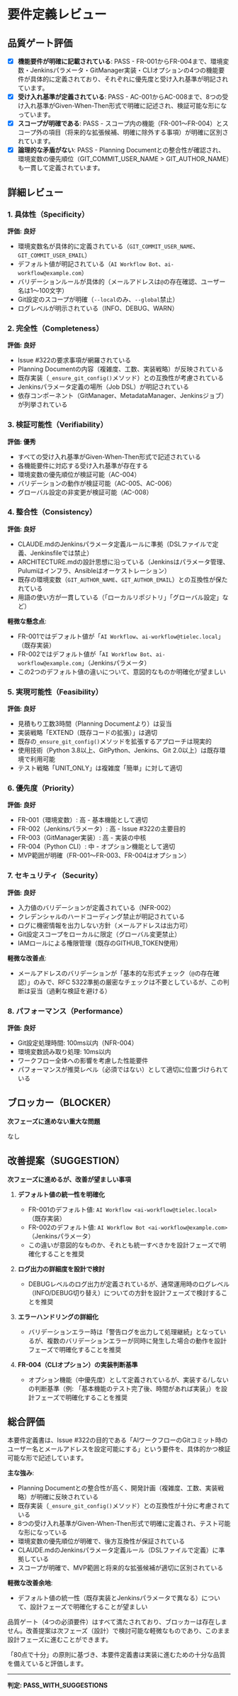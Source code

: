 # 要件定義レビュー

## 品質ゲート評価

- [x] **機能要件が明確に記載されている**: PASS - FR-001からFR-004まで、環境変数・Jenkinsパラメータ・GitManager実装・CLIオプションの4つの機能要件が具体的に定義されており、それぞれに優先度と受け入れ基準が明記されています。
- [x] **受け入れ基準が定義されている**: PASS - AC-001からAC-008まで、8つの受け入れ基準がGiven-When-Then形式で明確に記述され、検証可能な形になっています。
- [x] **スコープが明確である**: PASS - スコープ内の機能（FR-001～FR-004）とスコープ外の項目（将来的な拡張候補、明確に除外する事項）が明確に区別されています。
- [x] **論理的な矛盾がない**: PASS - Planning Documentとの整合性が確認され、環境変数の優先順位（GIT_COMMIT_USER_NAME > GIT_AUTHOR_NAME）も一貫して定義されています。

## 詳細レビュー

### 1. 具体性（Specificity）

**評価: 良好**

- 環境変数名が具体的に定義されている（`GIT_COMMIT_USER_NAME`、`GIT_COMMIT_USER_EMAIL`）
- デフォルト値が明記されている（`AI Workflow Bot`、`ai-workflow@example.com`）
- バリデーションルールが具体的（メールアドレスは`@`の存在確認、ユーザー名は1～100文字）
- Git設定のスコープが明確（`--local`のみ、`--global`禁止）
- ログレベルが明示されている（INFO、DEBUG、WARN）

### 2. 完全性（Completeness）

**評価: 良好**

- Issue #322の要求事項が網羅されている
- Planning Documentの内容（複雑度、工数、実装戦略）が反映されている
- 既存実装（`_ensure_git_config()`メソッド）との互換性が考慮されている
- Jenkinsパラメータ定義の場所（Job DSL）が明記されている
- 依存コンポーネント（GitManager、MetadataManager、Jenkinsジョブ）が列挙されている

### 3. 検証可能性（Verifiability）

**評価: 優秀**

- すべての受け入れ基準がGiven-When-Then形式で記述されている
- 各機能要件に対応する受け入れ基準が存在する
- 環境変数の優先順位が検証可能（AC-004）
- バリデーションの動作が検証可能（AC-005、AC-006）
- グローバル設定の非変更が検証可能（AC-008）

### 4. 整合性（Consistency）

**評価: 良好**

- CLAUDE.mdのJenkinsパラメータ定義ルールに準拠（DSLファイルで定義、Jenkinsfileでは禁止）
- ARCHITECTURE.mdの設計思想に沿っている（Jenkinsはパラメータ管理、Pulumiはインフラ、Ansibleはオーケストレーション）
- 既存の環境変数（`GIT_AUTHOR_NAME`、`GIT_AUTHOR_EMAIL`）との互換性が保たれている
- 用語の使い方が一貫している（「ローカルリポジトリ」「グローバル設定」など）

**軽微な懸念点**:
- FR-001ではデフォルト値が「`AI Workflow`、`ai-workflow@tielec.local`」（既存実装）
- FR-002ではデフォルト値が「`AI Workflow Bot`、`ai-workflow@example.com`」（Jenkinsパラメータ）
- この2つのデフォルト値の違いについて、意図的なものか明確化が望ましい

### 5. 実現可能性（Feasibility）

**評価: 良好**

- 見積もり工数3時間（Planning Documentより）は妥当
- 実装戦略「EXTEND（既存コードの拡張）」は適切
- 既存の`_ensure_git_config()`メソッドを拡張するアプローチは現実的
- 使用技術（Python 3.8以上、GitPython、Jenkins、Git 2.0以上）は既存環境で利用可能
- テスト戦略「UNIT_ONLY」は複雑度「簡単」に対して適切

### 6. 優先度（Priority）

**評価: 良好**

- FR-001（環境変数）: 高 - 基本機能として適切
- FR-002（Jenkinsパラメータ）: 高 - Issue #322の主要目的
- FR-003（GitManager実装）: 高 - 実装の中核
- FR-004（Python CLI）: 中 - オプション機能として適切
- MVP範囲が明確（FR-001～FR-003、FR-004はオプション）

### 7. セキュリティ（Security）

**評価: 良好**

- 入力値のバリデーションが定義されている（NFR-002）
- クレデンシャルのハードコーディング禁止が明記されている
- ログに機密情報を出力しない方針（メールアドレスは出力可）
- Git設定スコープをローカルに限定（グローバル変更禁止）
- IAMロールによる権限管理（既存のGITHUB_TOKEN使用）

**軽微な改善点**:
- メールアドレスのバリデーションが「基本的な形式チェック（`@`の存在確認）」のみで、RFC 5322準拠の厳密なチェックは不要としているが、この判断は妥当（過剰な検証を避ける）

### 8. パフォーマンス（Performance）

**評価: 良好**

- Git設定処理時間: 100ms以内（NFR-004）
- 環境変数読み取り処理: 10ms以内
- ワークフロー全体への影響を考慮した性能要件
- パフォーマンスが推奨レベル（必須ではない）として適切に位置づけられている

## ブロッカー（BLOCKER）

**次フェーズに進めない重大な問題**

なし

## 改善提案（SUGGESTION）

**次フェーズに進めるが、改善が望ましい事項**

1. **デフォルト値の統一性を明確化**
   - FR-001のデフォルト値: `AI Workflow <ai-workflow@tielec.local>` （既存実装）
   - FR-002のデフォルト値: `AI Workflow Bot <ai-workflow@example.com>` （Jenkinsパラメータ）
   - この違いが意図的なものか、それとも統一すべきかを設計フェーズで明確化することを推奨

2. **ログ出力の詳細度を設計で検討**
   - DEBUGレベルのログ出力が定義されているが、通常運用時のログレベル（INFO/DEBUG切り替え）についての方針を設計フェーズで検討することを推奨

3. **エラーハンドリングの詳細化**
   - バリデーションエラー時は「警告ログを出力して処理継続」となっているが、複数のバリデーションエラーが同時に発生した場合の動作を設計フェーズで明確化することを推奨

4. **FR-004（CLIオプション）の実装判断基準**
   - オプション機能（中優先度）として定義されているが、実装する/しないの判断基準（例: 「基本機能のテスト完了後、時間があれば実装」）を設計フェーズで明確化することを推奨

## 総合評価

本要件定義書は、Issue #322の目的である「AIワークフローのGitコミット時のユーザー名とメールアドレスを設定可能にする」という要件を、具体的かつ検証可能な形で記述しています。

**主な強み**:
- Planning Documentとの整合性が高く、開発計画（複雑度、工数、実装戦略）が明確に反映されている
- 既存実装（`_ensure_git_config()`メソッド）との互換性が十分に考慮されている
- 8つの受け入れ基準がGiven-When-Then形式で明確に定義され、テスト可能な形になっている
- 環境変数の優先順位が明確で、後方互換性が保証されている
- CLAUDE.mdのJenkinsパラメータ定義ルール（DSLファイルで定義）に準拠している
- スコープが明確で、MVP範囲と将来的な拡張候補が適切に区別されている

**軽微な改善余地**:
- デフォルト値の統一性（既存実装とJenkinsパラメータで異なる）について、設計フェーズで明確化することが望ましい

品質ゲート（4つの必須要件）はすべて満たされており、ブロッカーは存在しません。改善提案は次フェーズ（設計）で検討可能な軽微なものであり、このまま設計フェーズに進むことができます。

「80点で十分」の原則に基づき、本要件定義書は実装に進むための十分な品質を備えていると評価します。

---
**判定: PASS_WITH_SUGGESTIONS**